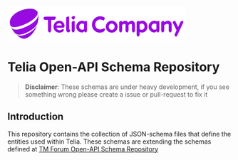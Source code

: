 ![](images/teliacompany.png)

# Telia Open-API Schema Repository

> **Disclaimer**: These schemas are under heavy development, if you see something wrong please create a issue or pull-request to fix it

## Introduction

This repository contains the collection of JSON-schema files that define the entities used within Telia. These schemas are extending the schemas defined at [TM Forum Open-API Schema Repository](https://github.com/tmforum-rand/schemas)